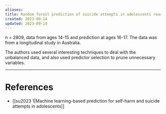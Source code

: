 ```yaml
---
aliases: 
title: Random forest prediction of suicide attempts in adolescents reached an AUC of 0.72
created: 2023-09-14
updated: 2023-09-14
---
```

n = 2809, data from ages 14-15 and prediction at ages 16-17. The data was from a longitudinal study in Australia.

The authors used several interesting techniques to deal with the unbalanced data, and also used predictor selection to prune unnecessary variables.

---
# References
* [[su2023 1|Machine learning-based prediction for self-harm and suicide attempts in adolescents]]